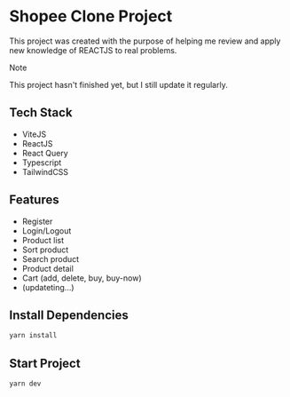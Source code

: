 # Shopee Clone Project

This project was created with the purpose of helping me review and apply new knowledge of REACTJS to real problems.

> [!NOTE]  
> This project hasn't finished yet, but I still update it regularly.

## Tech Stack

- ViteJS
- ReactJS
- React Query
- Typescript
- TailwindCSS

## Features

- Register
- Login/Logout
- Product list
- Sort product
- Search product
- Product detail
- Cart (add, delete, buy, buy-now)
- (updateting...)

## Install Dependencies

```bash
yarn install
```

## Start Project

```bash
yarn dev
```
